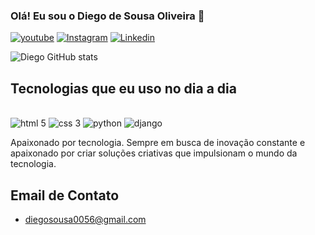### Olá! Eu sou o Diego de Sousa Oliveira 👋

[![youtube](https://img.shields.io/badge/YouTube-FF0000?style=for-the-badge&logo=youtube&logoColor=white)](https://youtube.com/@diegooliveira740?si=XN7mW7J5d1lZ5_wE)
[![Instagram](https://img.shields.io/badge/Instagram-E4405F?style=for-the-badge&logo=instagram&logoColor=white)](https://www.instagram.com/infortec191?igsh=MW45Y2VwcmM3bjRoNA==)
[![Linkedin](https://img.shields.io/badge/LinkedIn-0077B5?style=for-the-badge&logo=linkedin&logoColor=white)](https://www.linkedin.com/in/diego-sousa-8210ab225/)

![Diego GitHub stats](https://github-readme-stats.vercel.app/api?username=DiegoSousaOliveira&show_icons=true&theme=radical)

## Tecnologias que eu uso no dia a dia
<div style="display: inline_block"><br/>
    <img alt="html 5" src="https://img.shields.io/badge/HTML5-E34F26?style=for-the-badge&logo=html5&logoColor=white"/>
    <img alt="css 3" src="https://img.shields.io/badge/CSS3-1572B6?style=for-the-badge&logo=css3&logoColor=white"/>
    <img alt="python" src="https://img.shields.io/badge/Python-3776AB?style=for-the-badge&logo=python&logoColor=white"/>
    <img alt="django" src="https://img.shields.io/badge/Django-092E20?style=for-the-badge&logo=django&logoColor=white"/>
</div>

Apaixonado por tecnologia. Sempre em busca de inovação constante e apaixonado por criar soluções criativas que impulsionam o mundo da tecnologia.

## Email de Contato
 - diegosousa0056@gmail.com
